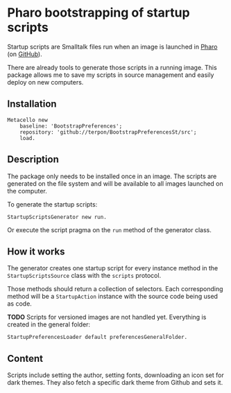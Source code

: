 # Pharo bootstrapping of startup scripts

Startup scripts are Smalltalk files run when an image is launched in [Pharo](https://pharo.org/) (on [GitHub](https://github.com/pharo-project/pharo)).

There are already tools to generate those scripts in a running image. This package allows me to save my scripts in source management and easily deploy on new computers.

## Installation
```smalltalk
Metacello new 
	baseline: 'BootstrapPreferences';
	repository: 'github://terpon/BootstrapPreferencesSt/src';
	load.
```

## Description

The package only needs to be installed once in an image. The scripts are generated on the file system and will be available to all images launched on the computer.

To generate the startup scripts:
```smalltalk
StartupScriptsGenerator new run.
```
Or execute the script pragma on the `run` method of the generator class.

## How it works

The generator creates one startup script for every instance method in the `StartupScriptsSource` class with the `scripts` protocol.

Those methods should return a collection of selectors. Each corresponding method will be a `StartupAction` instance with the source code being used as code.

**TODO** Scripts for versioned images are not handled yet. Everything is created in the general folder:
```smalltalk
StartupPreferencesLoader default preferencesGeneralFolder.
```

## Content

Scripts include setting the author, setting fonts, downloading an icon set for dark themes. They also fetch a specific dark theme from Github and sets it.


